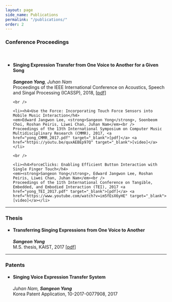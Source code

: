 ```yaml
---
layout: page
side_name: Publications
permalink: "/publications/"
order: 2
---
```

<h3> Conference Proceedings </h3><br />
<ul type="square">
	<li><h4>Singing Expression Transfer from One Voice to Another for a Given Song</h4>
	<em><strong>Sangeon Yong</strong>, Juhan Nam</em><br />
	Proceedings of the IEEE International Conference on Acoustics, Speech and Singal Processing (ICASSP), 2018, <a href="yong_ICASSP_2018.pdf" target="_blank">[pdf]</a> <!--<a href="">[demo]</a>-->
	</li>

	<br />

	<li><h4>Use the Force: Incorporating Touch Force Sensors into Mobile Music Interaction</h4>
	<em>Edward Jangwon Lee, <strong>Sangeon Yong</strong>, Soonbeom Choi, Roshan Peiris, Liwei Chan, Juhan Nam</em><br />
	Proceedings of the 13th International Symposium on Computer Music Multidisciplinary Research (CMMR), 2017, <a href="yong_CMMR_2017.pdf" target="_blank">[pdf]</a> <a href="https://youtu.be/quxAEBEp97Q" target="_blank">[video]</a></li>

	<br />

	<li><h4>ForceClicks: Enabling Efficient Button Interaction with Single Finger Touch</h4>
	<em><strong>Sangeon Yong</strong>, Edward Jangwon Lee, Roshan Peiris, Liwei Chan, Juhan Nam</em><br />
	Proceedings of the 11th International Conference on Tangible, Embedded, and Embodied Interaction (TEI), 2017 <a href="yong_TEI_2017.pdf" target="_blank">[pdf]</a> <a href="https://www.youtube.com/watch?v=im5fEsX6yHE" target="_blank">[video]</a></li>
</ul>

<hr>

<h3> Thesis </h3>
<ul type="square">
	<li><h4>Transferring Singing Expressions from One Voice to Another</h4>
	<em><strong>Sangeon Yong</strong></em><br />
	M.S. thesis, KAIST, 2017 <a href="master-thesis.pdf" target="_blank">[pdf]</a></li>
</ul>

<hr>

<h3> Patents </h3>
<ul type="square">
	<li><h4>Singing Voice Expression Transfer System</h4>
	<em>Juhan Nam, <strong>Sangeon Yong</strong></em><br />
	Korea Patent Application, 10-2017-0077908, 2017</li>
</ul>